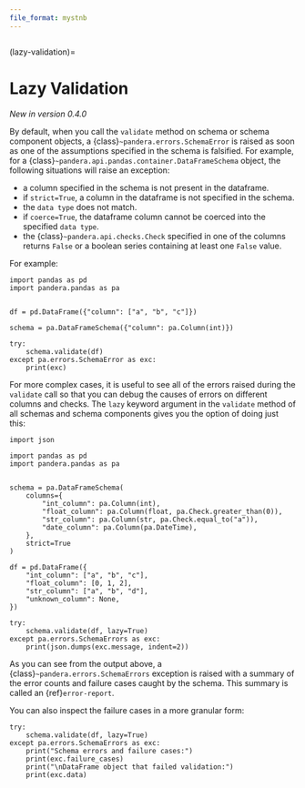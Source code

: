 ```yaml
---
file_format: mystnb
---
```


```{currentmodule} pandera
```

(lazy-validation)=

# Lazy Validation

*New in version 0.4.0*

By default, when you call the `validate` method on schema or schema component
objects, a {class}`~pandera.errors.SchemaError` is raised as soon as one of the
assumptions specified in the schema is falsified. For example, for a
{class}`~pandera.api.pandas.container.DataFrameSchema` object, the following situations will raise an
exception:

- a column specified in the schema is not present in the dataframe.
- if `strict=True`, a column in the dataframe is not specified in the schema.
- the `data type` does not match.
- if `coerce=True`, the dataframe column cannot be coerced into the specified
  `data type`.
- the {class}`~pandera.api.checks.Check` specified in one of the columns returns `False` or
  a boolean series containing at least one `False` value.

For example:

```{code-cell} python
import pandas as pd
import pandera.pandas as pa


df = pd.DataFrame({"column": ["a", "b", "c"]})

schema = pa.DataFrameSchema({"column": pa.Column(int)})

try:
    schema.validate(df)
except pa.errors.SchemaError as exc:
    print(exc)
```

For more complex cases, it is useful to see all of the errors raised during
the `validate` call so that you can debug the causes of errors on different
columns and checks. The `lazy` keyword argument in the `validate` method
of all schemas and schema components gives you the option of doing just this:

```{code-cell} python
import json

import pandas as pd
import pandera.pandas as pa


schema = pa.DataFrameSchema(
    columns={
        "int_column": pa.Column(int),
        "float_column": pa.Column(float, pa.Check.greater_than(0)),
        "str_column": pa.Column(str, pa.Check.equal_to("a")),
        "date_column": pa.Column(pa.DateTime),
    },
    strict=True
)

df = pd.DataFrame({
    "int_column": ["a", "b", "c"],
    "float_column": [0, 1, 2],
    "str_column": ["a", "b", "d"],
    "unknown_column": None,
})

try:
    schema.validate(df, lazy=True)
except pa.errors.SchemaErrors as exc:
    print(json.dumps(exc.message, indent=2))
```

As you can see from the output above, a {class}`~pandera.errors.SchemaErrors`
exception is raised with a summary of the error counts and failure cases
caught by the schema. This summary is called an {ref}`error-report`.

You can also inspect the failure cases in a more granular form:

```{code-cell} python
try:
    schema.validate(df, lazy=True)
except pa.errors.SchemaErrors as exc:
    print("Schema errors and failure cases:")
    print(exc.failure_cases)
    print("\nDataFrame object that failed validation:")
    print(exc.data)
```

